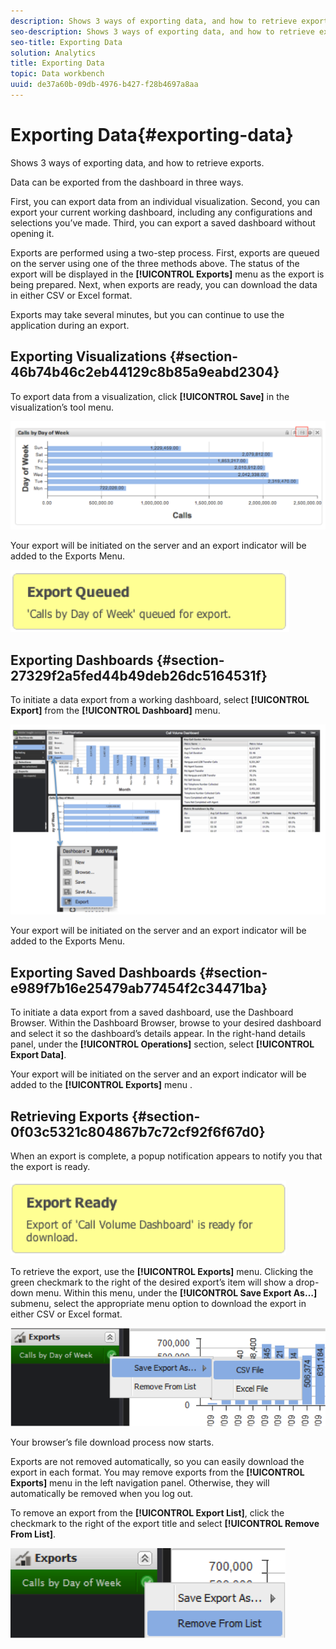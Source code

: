 ```yaml
---
description: Shows 3 ways of exporting data, and how to retrieve exports.
seo-description: Shows 3 ways of exporting data, and how to retrieve exports.
seo-title: Exporting Data
solution: Analytics
title: Exporting Data
topic: Data workbench
uuid: de37a60b-09db-4976-b427-f28b4697a8aa
---
```


# Exporting Data{#exporting-data}

Shows 3 ways of exporting data, and how to retrieve exports.

Data can be exported from the dashboard in three ways.

First, you can export data from an individual visualization. Second, you can export your current working dashboard, including any configurations and selections you’ve made. Third, you can export a saved dashboard without opening it.

Exports are performed using a two-step process. First, exports are queued on the server using one of the three methods above. The status of the export will be displayed in the **[!UICONTROL Exports]** menu as the export is being prepared. Next, when exports are ready, you can download the data in either CSV or Excel format.

Exports may take several minutes, but you can continue to use the application during an export.

## Exporting Visualizations {#section-46b74b46c2eb44129c8b85a9eabd2304}

To export data from a visualization, click **[!UICONTROL Save]** in the visualization’s tool menu.

![](assets/export_visual.png)

Your export will be initiated on the server and an export indicator will be added to the Exports Menu.

![](assets/export_queued.png)

## Exporting Dashboards {#section-27329f2a5fed44b49deb26dc5164531f}

To initiate a data export from a working dashboard, select **[!UICONTROL Export]** from the **[!UICONTROL Dashboard]** menu.

![](assets/export_dashboard.png)

Your export will be initiated on the server and an export indicator will be added to the Exports Menu.

## Exporting Saved Dashboards {#section-e989f7b16e25479ab77454f2c34471ba}

To initiate a data export from a saved dashboard, use the Dashboard Browser. Within the Dashboard Browser, browse to your desired dashboard and select it so the dashboard’s details appear. In the right-hand details panel, under the **[!UICONTROL Operations]** section, select **[!UICONTROL Export Data]**.

Your export will be initiated on the server and an export indicator will be added to the **[!UICONTROL Exports]** menu 
.  

## Retrieving Exports {#section-0f03c5321c804867b7c72cf92f6f67d0}

When an export is complete, a popup notification appears to notify you that the export is ready.

![](assets/export_ready.png)

To retrieve the export, use the **[!UICONTROL Exports]** menu. Clicking the green checkmark to the right of the desired export’s item will show a drop-down menu. Within this menu, under the **[!UICONTROL Save Export As…]** submenu, select the appropriate menu option to download the export in either CSV or Excel format.

![](assets/export_save_as.png)

Your browser’s file download process now starts.

Exports are not removed automatically, so you can easily download the export in each format. You may remove exports from the **[!UICONTROL Exports]** menu in the left navigation panel. Otherwise, they will automatically be removed when you log out.

To remove an export from the **[!UICONTROL Export List]**, click the checkmark to the right of the export title and select **[!UICONTROL Remove From List]**.

![](assets/export_remove_from_list.png)

